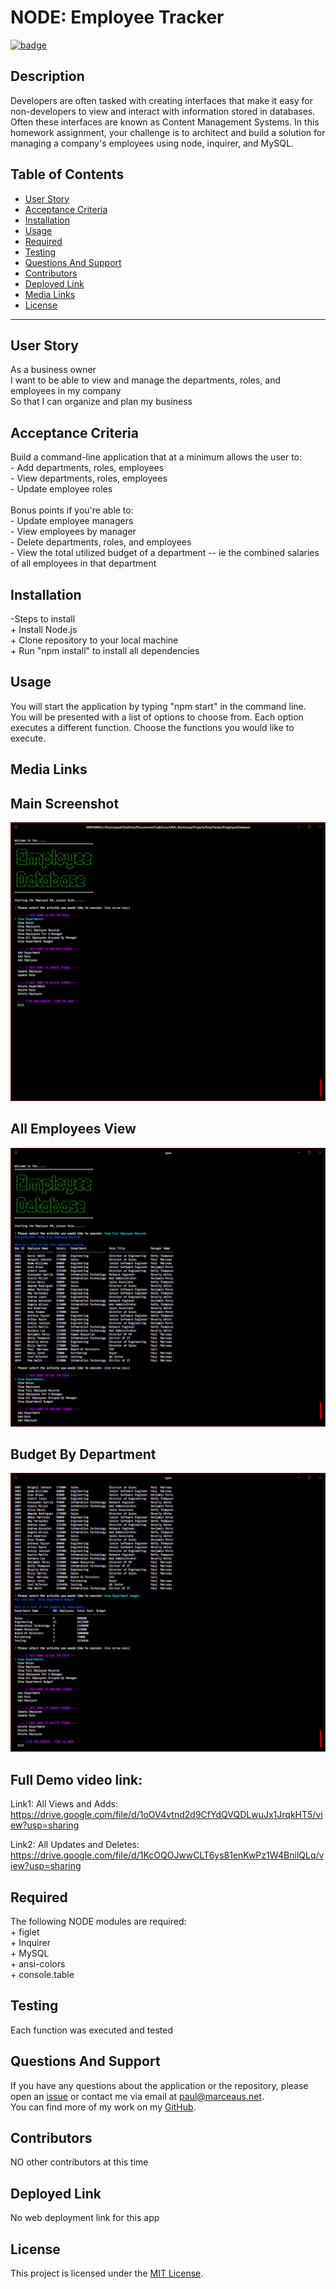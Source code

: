 # **NODE: Employee Tracker**

[![badge](https://img.shields.io/badge/license-MIT-green)](https://choosealicense.com/licenses/mit)

## **Description**

Developers are often tasked with creating interfaces that make it easy for non-developers to view and interact with information stored in databases. Often these interfaces are known as Content Management Systems. In this homework assignment, your challenge is to architect and build a solution for managing a company's employees using node, inquirer, and MySQL.

## Table of Contents

- [User Story](#user-story)
- [Acceptance Criteria](#acceptance-criteria)
- [Installation](#installation)
- [Usage](#usage)
- [Required](#required)
- [Testing](#testing)
- [Questions And Support](#questions-and-support)
- [Contributors](#contributors)
- [Deployed Link](#deployed-link)
- [Media Links](#media-links)
- [License](#license)

---

## **User** **Story**

As a business owner<br>I want to be able to view and manage the departments, roles, and employees in my company<br>So that I can organize and plan my business

## **Acceptance** **Criteria**

Build a command-line application that at a minimum allows the user to:<br>- Add departments, roles, employees<br>- View departments, roles, employees<br>- Update employee roles<br><br>Bonus points if you're able to:<br>- Update employee managers<br>- View employees by manager<br>- Delete departments, roles, and employees<br>- View the total utilized budget of a department -- ie the combined salaries of all employees in that department

## **Installation**

-Steps to install<br>+ Install Node.js<br>+ Clone repository to your local machine<br>+ Run "npm install" to install all dependencies

## **Usage**

You will start the application by typing "npm start" in the command line.<br>You will be presented with a list of options to choose from. Each option executes a different function. Choose the functions you would like to execute.

## **Media** **Links**

## Main Screenshot

![media file 1](./includes/images/Screenshot1.png)

## All Employees View

![media file 2](./includes/images/Screenshot2.png)

## Budget By Department

![media file 3](./includes/images/Screenshot3.png)

## Full Demo video link:

Link1: All Views and Adds:<br>
https://drive.google.com/file/d/1oOV4vtnd2d9CfYdQVQDLwuJx1JrqkHT5/view?usp=sharing

Link2: All Updates and Deletes:<br>
https://drive.google.com/file/d/1KcOQOJwwCLT6ys81enKwPz1W4BnilQLq/view?usp=sharing

## **Required**

The following NODE modules are required:<br>+ figlet<br>+ Inquirer<br>+ MySQL<br>+ ansi-colors<br>+ console.table

## **Testing**

Each function was executed and tested

## **Questions** **And** **Support**

If you have any questions about the application or the repository, please open an [issue](https://github.com/pmarceaujr/EmployeeDatabase/issues) or contact me via email at paul@marceaus.net.  
 You can find more of my work on my [GitHub](https://github.com/pmarceaujr).

## **Contributors**

NO other contributors at this time

## **Deployed** **Link**

No web deployment link for this app

## **License**

This project is licensed under the [MIT License](https://choosealicense.com/licenses/mit).
